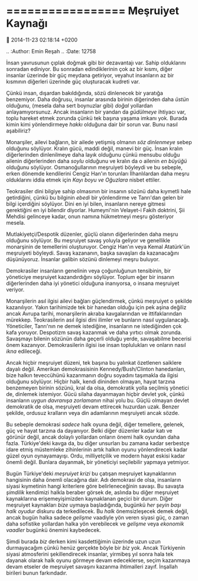 =================
Meşruiyet Kaynağı
=================

:date: 2014-11-23 02:18:14 +0200

.. :Author: Emin Reşah
.. :Date:   12758

İnsan yavrusunun çıplak doğmak gibi bir dezavantajı var. Sahip
olduklarını sonradan ediniyor. Bu sonradan edindiklerinin çok az bir
kısmı, diğer insanlar üzerinde bir güç meydana getiriyor, veyahut
insanların az bir kısmının diğerleri üzerinde güç oluşturacak kudreti
var.

Çünkü insan, dışardan bakıldığında, sözü dinlenecek bir yaratığa
benzemiyor. Daha doğrusu, insanlar arasında birinin diğerinden daha
*üstün* olduğunu, (mesela daha sert boynuzlar gibi) *doğal* yollardan
anlayamıyorsunuz. Ancak insanların bir yandan da *güdülmeye* ihtiyacı
var, toplu hareket etmek zorunda çünkü tek başına yaşama imkanı yok.
Burada kimin kimi yönlendirmeye *hakkı* olduğuna dair bir sorun var.
Bunu nasıl aşabiliriz?

Monarşiler, ailevi bağların, bir ailede yetişmiş olmanın *söz
dinlenmeye* sebep olduğunu söylüyor. Kralın gücü, maddi değil, manevi
bir güç. İnsan kralın diğerlerinden dinlenilmeye daha layık olduğunu
çünkü mensubu olduğu ailenin diğerlerinden daha *soylu* olduğunu ve
kralın da o ailenin *en büyüğü* olduğunu söylüyor. Osmanoğullarının
meşruiyeti böyleydi ve bu sebeple, erken dönemde kendilerini Cengiz
Han'ın torunları İlhanlılardan daha meşru olduklarını iddia etmek için
*Kayı boyu ve Oğuzlara* nisbet ettiler.

Teokrasiler dini bilgiye sahip olmasının bir insanın sözünü daha
kıymetli hale getirdiğini, çünkü bu bilginin *ebedi* bir yönlendirme ve
Tanrı'dan gelen bir bilgi içerdiğini söylüyor. Dini en iyi bilen,
insanların nereye gitmesi gerektiğini en iyi bilendir diyorlar.
Humeyni'nin Velayet-i Fakih doktrini, Şii Mehdisi gelinceye kadar, onun
namına hükmetmeyi meşru gösteriyor mesela.

Mutlakiyetçi/Despotik düzenler, güçlü olanın diğerlerinden daha meşru
olduğunu söylüyor. Bu meşruiyet savaş yoluyla geliyor ve genellikle
monarşinin de temellerini oluşturuyor. Cengiz Han'ın veya Kemal
Atatürk'ün meşruiyeti böyleydi. Savaş kazananın, başka savaşları da
kazanacağını düşünüyoruz. İnsanlar galibin sözünü dinlemeyi meşru
buluyor.

Demokrasiler insanların genelinin veya çoğunluğunun tensibinin, bir
yöneticiye meşruiyet kazandırdığını söylüyor. Toplum eğer bir insanın
diğerlerinden daha iyi yönetici olduğuna inanıyorsa, o insana meşruiyet
veriyor.

Monarşilerin asıl ilgisi ailevi bağları güçlendirmek, çünkü meşruiyet o
şekilde kazanılıyor. Yakın tarihimizde tek bir hanedan olduğu için pek
aşina değiliz ancak Avrupa tarihi, monarşilerin akraba kavgalarından ve
ittifaklarından mürekkep. Teokrasilerin asıl ilgisi dini ilimler ve
bunların nasıl uygulanacağı. Yöneticiler, Tanrı'nın ne demek istediğine,
insanların ne istediğinden çok kafa yoruyor. Despotizm savaş kazanmak ve
daha yırtıcı olmak zorunda. Savaşmayı bilenin sözünün daha geçerli
olduğu yerde, savaşabilme becerisi önem kazanıyor. Demokrasilerin ilgisi
ise insan toplulukları ve onların nasıl *ikna* edileceği.

Ancak hiçbir meşruiyet düzeni, tek başına bu yalınkat özetlenen saiklere
dayalı değil. Amerikan demokrasisinin Kennedy/Bush/Clinton hanedanları,
bize halkın teveccühünü kazanmanın doğru soyadını taşımakla da ilgisi
olduğunu söylüyor. Hiçbir halk, kendi dininden olmayan, hayat tarzına
benzemeyen birinin sözünü, kral da olsa, demokratik yolla seçilmiş
yönetici de, dinlemek istemiyor. Gücü silaha dayanmayan hiçbir devlet
yok, çünkü insanların *uygun davranışa zorlamanın* nihai yolu bu. Güçlü
olmayan devlet demokratik de olsa, meşruiyeti devam ettirecek huzurdan
uzak. Benzer şekilde, ordusuz kralların veya din adamlarının meşruiyeti
ancak sözde.

Bu sebeple demokrasi *sadece* halk oyuna değil, diğer temellere,
gelenek, güç ve hayat tarzına da dayanıyor. Belki diğer düzenler kadar
katı ve görünür değil, ancak dolaylı yollardan onların önemi halk
oyundan daha fazla. Türkiye'deki kavga da, bu diğer unsurları bu zamana
kadar serbestçe idare etmiş müstemleke zihinlerinin artık halkın oyunu
yönlendirecek kadar güzel oyun oynayamayışı. Ordu, milliyetçilik ve
modern hayat eskisi kadar önemli değil. Bunlara dayanmak, bir yöneticiyi
seçilebilir yapmaya yetmiyor.

Bugün Türkiye'deki *meşruiyet krizi* bu çatışan meşruiyet kaynaklarının
hangisinin daha önemli olacağına dair. Adı demokrasi de olsa, insanların
siyasi kıymetinin hangi kriterlere göre belirleneceğinin savaşı. Bu
savaşta *şimdilik* kendimizi halkla beraber görsek de, aslında bu diğer
meşruiyet kaynaklarına erişemeyişimizden kaynaklanan geçici bir durum.
Diğer meşruiyet kaynakları *bize* uymaya başladığında, bugünkü *her
şeyin başı halk oyudur* diskuru da terkedilecek. Bu *halk*
önemsizleşecek demek değil, ancak bugün halka sadece *gelişme* vaadiyle
yön veren siyasi güç, o zaman daha sofistike yollardan halka yön
verebilecek ve *gelişme* veya *ekonomik vaadler* bugünkü önemini
kaybedecek.

Şimdi burada *biz* derken kimi kasdettiğimin üzerinde uzun uzun
durmayacağım çünkü henüz gerçekte böyle bir *biz* yok. Ancak Türkiyenin
siyasi atmosferini şekillendirecek insanlar, yirmibeş yıl sonra hala tek
dayanak olarak halk oyunu görmeye devam edeceklerse, seçim kazanmaya
devam etseler de meşruiyet savaşını kazanma ihtimalleri zayıf. İnşallah
birileri bunun farkındadır.
